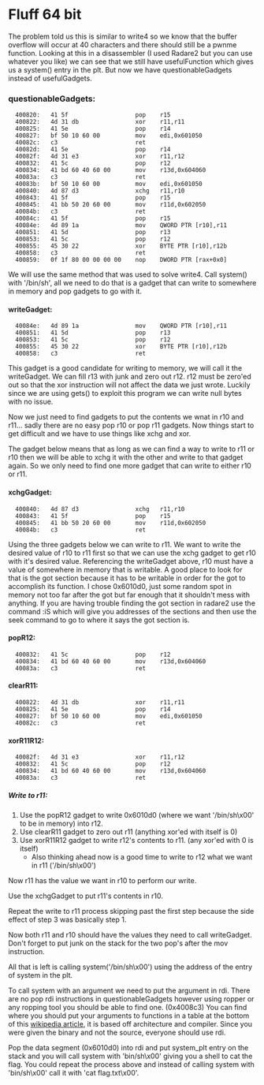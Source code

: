 # Fluff 64 bit

The problem told us this is similar to write4 so we know that the buffer overflow will occur at 40 characters and there should still be a pwnme function. Looking at this in a disassembler (I used Radare2 but you can use whatever you like) we can see that we still have usefulFunction which gives us a system() entry in the plt. But now we have questionableGadgets instead of usefulGadgets.

### questionableGadgets:
```Assembly
  400820:   41 5f                   pop    r15  
  400822:   4d 31 db                xor    r11,r11
  400825:   41 5e                   pop    r14  
  400827:   bf 50 10 60 00          mov    edi,0x601050
  40082c:   c3                      ret    
  40082d:   41 5e                   pop    r14  
  40082f:   4d 31 e3                xor    r11,r12
  400832:   41 5c                   pop    r12  
  400834:   41 bd 60 40 60 00       mov    r13d,0x604060
  40083a:   c3                      ret    
  40083b:   bf 50 10 60 00          mov    edi,0x601050
  400840:   4d 87 d3                xchg   r11,r10
  400843:   41 5f                   pop    r15  
  400845:   41 bb 50 20 60 00       mov    r11d,0x602050
  40084b:   c3                      ret    
  40084c:   41 5f                   pop    r15  
  40084e:   4d 89 1a                mov    QWORD PTR [r10],r11
  400851:   41 5d                   pop    r13  
  400853:   41 5c                   pop    r12  
  400855:   45 30 22                xor    BYTE PTR [r10],r12b
  400858:   c3                      ret    
  400859:   0f 1f 80 00 00 00 00    nop    DWORD PTR [rax+0x0]

```

We will use the same method that was used to solve write4. Call system() with '/bin/sh', all we need to do that is a gadget that can write to somewhere in memory and pop gadgets to go with it.

#### writeGadget:
```Assembly
  40084e:   4d 89 1a                mov    QWORD PTR [r10],r11
  400851:   41 5d                   pop    r13  
  400853:   41 5c                   pop    r12  
  400855:   45 30 22                xor    BYTE PTR [r10],r12b
  400858:   c3                      ret
```

This gadget is a good candidate for writing to memory, we will call it the writeGadget. We can fill r13 with junk and zero out r12. r12 must be zero'ed out so that the xor instruction will not affect the data we just wrote. Luckily since we are using gets() to exploit this program we can write null bytes with no issue.

Now we just need to find gadgets to put the contents we wnat in r10 and r11... sadly there are no easy pop r10 or pop r11 gadgets. Now things start to get difficult and we have to use things like xchg and xor.

The gadget below means that as long as we can find a way to write to r11 or r10 then we will be able to xchg it with the other and write to that gadget again. So we only need to find one more gadget that can write to either r10 or r11.

#### xchgGadget:
```Assembly
  400840:   4d 87 d3                xchg   r11,r10
  400843:   41 5f                   pop    r15  
  400845:   41 bb 50 20 60 00       mov    r11d,0x602050
  40084b:   c3                      ret
```

Using the three gadgets below we can write to r11. We want to write the desired value of r10 to r11 first so that we can use the xchg gadget to get r10 with it's desired value. Referencing the writeGadget above, r10 must have a value of somewhere in memory that is writable. A good place to look for that is the got section because it has to be writable in order for the got to accomplish its function. I chose 0x6010d0, just some random spot in memory not too far after the got but far enough that it shouldn't mess with anything. If you are having trouble finding the got section in radare2 use the command :iS which will give you addresses of the sections and then use the seek command to go to where it says the got section is. 

#### popR12:
```Assembly
  400832:   41 5c                   pop    r12  
  400834:   41 bd 60 40 60 00       mov    r13d,0x604060
  40083a:   c3                      ret
```

#### clearR11:
```Assembly
  400822:   4d 31 db                xor    r11,r11
  400825:   41 5e                   pop    r14  
  400827:   bf 50 10 60 00          mov    edi,0x601050
  40082c:   c3                      ret
```

#### xorR11R12:
```Assembly
  40082f:   4d 31 e3                xor    r11,r12
  400832:   41 5c                   pop    r12  
  400834:   41 bd 60 40 60 00       mov    r13d,0x604060
  40083a:   c3                      ret
```

##### Write to r11:
1. Use the popR12 gadget to write 0x6010d0 (where we want '/bin/sh\x00' to be in memory) into r12.
2. Use clearR11 gadget to zero out r11 (anything xor'ed with itself is 0)
3. Use xorR11R12 gadget to write r12's contents to r11. (any xor'ed with 0 is itself)
   - Also thinking ahead now is a good time to write to r12 what we want in r11 ('/bin/sh\x00')

Now r11 has the value we want in r10 to perform our write.

Use the xchgGadget to put r11's contents in r10.

Repeat the write to r11 process skipping past the first step because the side effect of step 3 was basically step 1.

Now both r11 and r10 should have the values they need to call writeGadget. Don't forget to put junk on the stack for the two pop's after the mov instruction.

All that is left is calling system('/bin/sh\x00') using the address of the entry of system in the plt.

To call system with an argument we need to put the argument in rdi. There are no pop rdi instructions in questionableGadgets however using ropper or any ropping tool you should be able to find one. (0x4008c3) You can find where you should put your arguments to functions in a table at the bottom of this [wikipedia article](https://en.wikipedia.org/wiki/X86_calling_conventions#cite_note-AMD-24), it is based off architecture and compiler. Since you were given the binary and not the source, everyone should use rdi.

Pop the data segment (0x6010d0) into rdi and put system_plt entry on the stack and you will call system with 'bin/sh\x00' giving you a shell to cat the flag. You could repeat the process above and instead of calling system with 'bin/sh\x00' call it with 'cat flag.txt\x00'.



